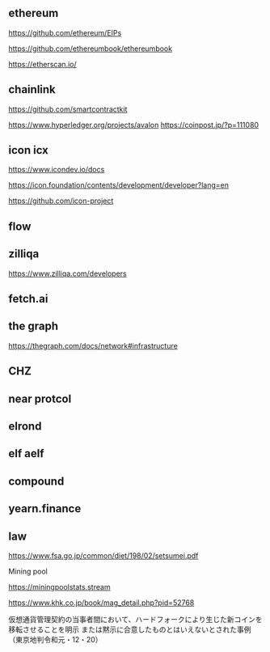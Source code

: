 ## ethereum

https://github.com/ethereum/EIPs

https://github.com/ethereumbook/ethereumbook


https://etherscan.io/

## chainlink

https://github.com/smartcontractkit

https://www.hyperledger.org/projects/avalon
https://coinpost.jp/?p=111080

## icon icx

https://www.icondev.io/docs

https://icon.foundation/contents/development/developer?lang=en

https://github.com/icon-project


## flow

## zilliqa

https://www.zilliqa.com/developers

## fetch.ai

## the graph

https://thegraph.com/docs/network#infrastructure

## CHZ

## near protcol

## elrond

## elf aelf

## compound

## yearn.finance








## law

https://www.fsa.go.jp/common/diet/198/02/setsumei.pdf


Mining pool

https://miningpoolstats.stream

https://www.khk.co.jp/book/mag_detail.php?pid=52768

仮想通貨管理契約の当事者間において、ハードフォークにより生じた新コインを移転させることを明示
     または黙示に合意したものとはいえないとされた事例
     （東京地判令和元・12・20）
